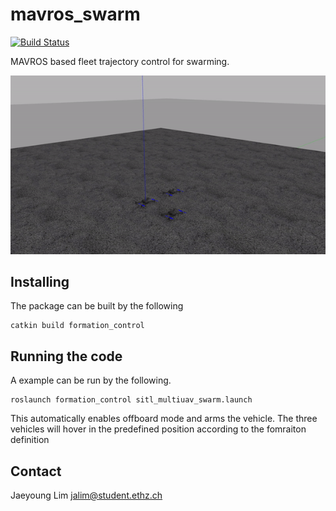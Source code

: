 # mavros_swarm
[![Build Status](https://travis-ci.org/Jaeyoung-Lim/mavros_swarm.png?branch=master)](https://travis-ci.org/Jaeyoung-Lim/mavros_swarm)

MAVROS based fleet trajectory control for swarming.

![multiuavsitl](mavros_swarm/resources/takeoff.gif)


## Installing
The package can be built by the following
```
catkin build formation_control
```


## Running the code
A example can be run by the following.
```
roslaunch formation_control sitl_multiuav_swarm.launch
```
This automatically enables offboard mode and arms the vehicle. The three vehicles will hover in the predefined position according to the fomraiton definition

## Contact
Jaeyoung Lim jalim@student.ethz.ch